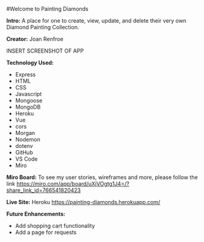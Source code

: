 #Welcome to Painting Diamonds

**Intro:**
    A place for one to create, view, update, and delete their very own Diamond Painting Collection. 

**Creator:** 
                Joan Renfroe


INSERT SCREENSHOT OF APP


**Technology Used:**
* Express
* HTML
* CSS
* Javascript
* Mongoose
* MongoDB
* Heroku
* Vue
* cors
* Morgan
* Nodemon
* dotenv
* GitHub
* VS Code
* Miro

**Miro Board:** To see my user stories, wireframes and more, please follow the link
https://miro.com/app/board/uXjVOgtg1J4=/?share_link_id=766541820423


**Live Site:** Heroku
https://painting-diamonds.herokuapp.com/


**Future Enhancements:**
* Add shopping cart functionality
* Add a page for requests